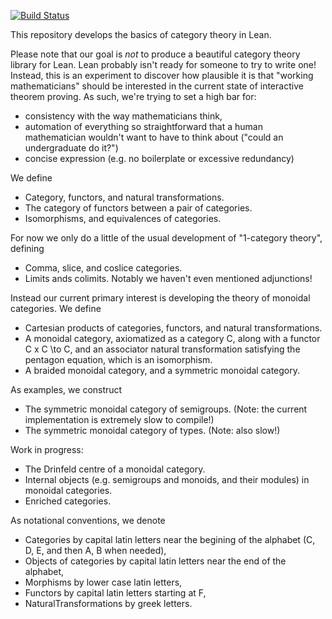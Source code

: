 [![Build Status](https://travis-ci.org/semorrison/lean-category-theory.svg?branch=master)](https://travis-ci.org/semorrison/lean-category-theory)

This repository develops the basics of category theory in Lean.

Please note that our goal is _not_ to produce a beautiful category theory library for Lean. Lean probably isn't ready for someone to try to write one!
Instead, this is an experiment to discover how plausible it is that "working mathematicians" should be interested in the current state of interactive theorem proving. As such, we're trying to set a high bar for:
* consistency with the way mathematicians think, 
* automation of everything so straightforward that a human mathematician wouldn't want to have to think about ("could an undergraduate do it?")
* concise expression (e.g. no boilerplate or excessive redundancy)

We define
* Category, functors, and natural transformations.
* The category of functors between a pair of categories.
* Isomorphisms, and equivalences of categories.

For now we only do a little of the usual development of "1-category theory", defining
* Comma, slice, and coslice categories.
* Limits ands colimits.
Notably we haven't even mentioned adjunctions!

Instead our current primary interest is developing the theory of monoidal categories. We define
* Cartesian products of categories, functors, and natural transformations.
* A monoidal category, axiomatized as a category C, along with a functor C x C \to C, and an associator natural transformation satisfying the pentagon equation, which is an isomorphism.
* A braided monoidal category, and a symmetric monoidal category.

As examples, we construct
* The symmetric monoidal category of semigroups. (Note: the current implementation is extremely slow to compile!)
* The symmetric monoidal category of types. (Note: also slow!)

Work in progress:
* The Drinfeld centre of a monoidal category.
* Internal objects (e.g. semigroups and monoids, and their modules) in monoidal categories.
* Enriched categories.


As notational conventions, we denote
* Categories by capital latin letters near the begining of the alphabet (C, D, E, and then A, B when needed),
* Objects of categories by capital latin letters near the end of the alphabet,
* Morphisms by lower case latin letters,
* Functors by capital latin letters starting at F,
* NaturalTransformations by greek letters.


